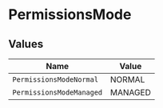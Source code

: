 # PermissionsMode


## Values

| Name                     | Value                    |
| ------------------------ | ------------------------ |
| `PermissionsModeNormal`  | NORMAL                   |
| `PermissionsModeManaged` | MANAGED                  |